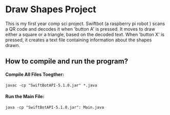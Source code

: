 # Draw Shapes Project

This is my first year comp sci project. Swiftbot (a raspberry pi robot ) scans a QR code and decodes it when 'button A' is pressed. It moves to draw either a square or a triangle, based on the decoded text. When 'button X' is pressed, it creates a text file containing information about the shapes drawn. 

## How to compile and run the program?
#### Compile All Files Toegther: 
    javac -cp "SwiftBotAPI-5.1.0.jar" *.java
#### Run the Main File: 
    java -cp "SwiftBotAPI-5.1.0.jar": Main.java
